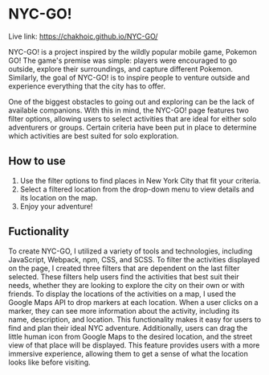 # NYC-GO!

Live link: https://chakhoic.github.io/NYC-GO/

NYC-GO! is a project inspired by the wildly popular mobile game, Pokemon GO! The game's premise was simple: players were encouraged to go outside, explore their surroundings, and capture different Pokemon. Similarly, the goal of NYC-GO! is to inspire people to venture outside and experience everything that the city has to offer.

One of the biggest obstacles to going out and exploring can be the lack of available companions. With this in mind, the NYC-GO! page features two filter options, allowing users to select activities that are ideal for either solo adventurers or groups. Certain criteria have been put in place to determine which activities are best suited for solo exploration.

## How to use

  1. Use the filter options to find places in New York City that fit your criteria.
  2. Select a filtered location from the drop-down menu to view details and its location on the map.
  3. Enjoy your adventure!

## Fuctionality

To create NYC-GO, I utilized a variety of tools and technologies, including JavaScript, Webpack, npm, CSS, and SCSS. To filter the activities displayed on the page, I created three filters that are dependent on the last filter selected. These filters help users find the activities that best suit their needs, whether they are looking to explore the city on their own or with friends. To display the locations of the activities on a map, I used the Google Maps API to drop markers at each location. When a user clicks on a marker, they can see more information about the activity, including its name, description, and location. This functionality makes it easy for users to find and plan their ideal NYC adventure. Additionally, users can drag the little human icon from Google Maps to the desired location, and the street view of that place will be displayed. This feature provides users with a more immersive experience, allowing them to get a sense of what the location looks like before visiting.



